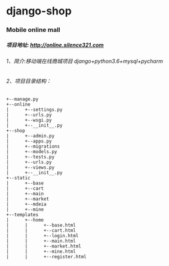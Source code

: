 # django-shop
### Mobile online mall  
##### 项目地址: http://online.silence321.com 
###### 1、简介:移动端在线商城项目 django+python3.6+mysql+pycharm
###### 2、项目目录结构：

    +--manage.py
    +--online
    |      +--settings.py
    |      +--urls.py
    |      +--wsgi.py
    |      +--__init__.py
    +--shop
    |      +--admin.py
    |      +--apps.py
    |      +--migrations
    |      +--models.py
    |      +--tests.py
    |      +--urls.py
    |      +--views.py
    |      +--__init__.py
    +--static
    |      +--base
    |      +--cart
    |      +--main
    |      +--market
    |      +--mdeia
    |      +--mine
    +--templates
    |      +--home
    |      |      +--base.html
    |      |      +--cart.html
    |      |      +--login.html
    |      |      +--main.html
    |      |      +--market.html
    |      |      +--mine.html
    |      |      +--register.html
